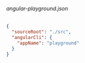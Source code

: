###### angular-playground.json
```json
{
  "sourceRoot": "./src",
  "angularCli": {
    "appName": "playground"
  }
}
```
